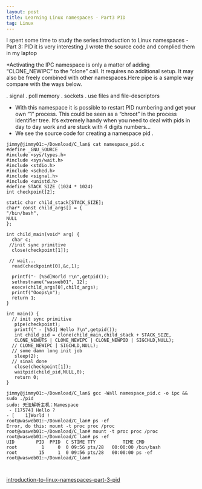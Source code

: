 ```yaml
---
layout: post
title: Learning Linux namespaces - Part3 PID
tag: Linux
---
```


I spent some time to study the series:Introduction to Linux namespaces - Part 3: PID
it is very interesting ,I wrote the source code and complied them in my laptop 

*Activating the IPC namespace is only a matter of adding “CLONE_NEWIPC” to the “clone” call. It requires no additional setup. It may also be freely combined with other namespaces.Here pipe is a sample way compare with the ways below.

.    signal
.    poll memory
.    sockets
.    use files and file-descriptors

 

* With this namespace it is possible to restart PID numbering and get your own “1” process. This could be seen as a “chroot” in the process identifier tree. It’s extremely handy when you need to deal with pids in day to day work and are stuck with 4 digits numbers…
* We see the source code for creating a namespace pid . 

```
jimmy@jimmy01:~/Download/C_lan$ cat namespace_pid.c 
#define _GNU_SOURCE
#include <sys/types.h>
#include <sys/wait.h>
#include <stdio.h> 
#include <sched.h>
#include <signal.h>
#include <unistd.h>
#define STACK_SIZE (1024 * 1024)
int checkpoint[2];

static char child_stack[STACK_SIZE];
char* const child_args[] = {
"/bin/bash",
NULL
};

int child_main(void* arg) {
  char c;
 //init sync primitive
  close(checkpoint[1]);

 // wait...
  read(checkpoint[0],&c,1);

  printf("- [%5d]World !\n",getpid());
  sethostname("wasweb01", 12);
  execv(child_args[0],child_args);
  printf("Ooops\n");
  return 1;
}

int main() {
  // init sync primitive
   pipe(checkpoint);
   printf(" - [%5d] Hello ?\n",getpid()); 
   int child_pid = clone(child_main,child_stack + STACK_SIZE,
   CLONE_NEWUTS | CLONE_NEWIPC | CLONE_NEWPID | SIGCHLD,NULL);
  // CLONE_NEWIPC | SIGCHLD,NULL);
  // some damn long init job
   sleep(2);
  // sinal done
   close(checkpoint[1]);
   waitpid(child_pid,NULL,0);
   return 0;
}

jimmy@jimmy01:~/Download/C_lan$ gcc -Wall namespace_pid.c -o ipc && sudo ./pid
sudo: 无法解析主机：Namespace
 - [17574] Hello ?
- [    1]World !
root@wasweb01:~/Download/C_lan# ps -ef
Error, do this: mount -t proc proc /proc
root@wasweb01:~/Download/C_lan# mount -t proc proc /proc
root@wasweb01:~/Download/C_lan# ps -ef
UID        PID  PPID  C STIME TTY          TIME CMD
root         1     0  0 09:56 pts/28   00:00:00 /bin/bash
root        15     1  0 09:56 pts/28   00:00:00 ps -ef
root@wasweb01:~/Download/C_lan# 

  
```
<a href="https://blog.yadutaf.fr/2014/01/05/introduction-to-linux-namespaces-part-3-pid/">introduction-to-linux-namespaces-part-3-pid</a>
